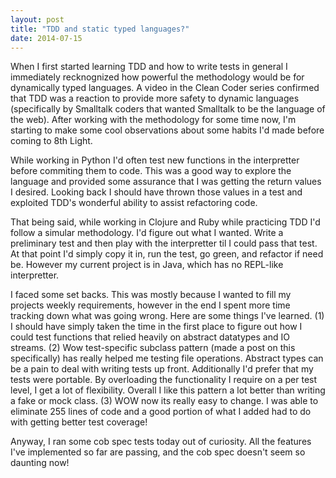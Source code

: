 ```yaml
---
layout: post
title: "TDD and static typed languages?"
date: 2014-07-15
---
```


When I first started learning TDD and how to write tests in general I immediately recknognized how powerful the methodology would be for dynamically typed languages. A video in the Clean Coder series confirmed that TDD was a reaction to provide more safety to dynamic languages (specifically by Smalltalk coders that wanted Smalltalk to be the language of the web). After working with the methodology for some time now, I'm starting to make some cool observations about some habits I'd made before coming to 8th Light.

While working in Python I'd often test new functions in the interpretter before commiting them to code. This was a good way to explore the language and provided some assurance that I was getting the return values I desired. Looking back I should have thrown those values in a test and exploited TDD's wonderful ability to assist refactoring code. 

That being said, while working in Clojure and Ruby while practicing TDD I'd follow a simular methodology. I'd figure out what I wanted. Write a preliminary test and then play with the interpretter til I could pass that test. At that point I'd simply copy it in, run the test, go green, and refactor if need be. However my current project is in Java, which has no REPL-like interpretter. 

I faced some set backs. This was mostly because I wanted to fill my projects weekly requirements, however in the end I spent more time tracking down what was going wrong. Here are some things I've learned. (1) I should have simply taken the time in the first place to figure out how I could test  functions that relied heavily on abstract datatypes and IO streams. (2) Wow test-specific subclass pattern (made a post on this specifically) has really helped me testing file operations. Abstract types can be a pain to deal with writing tests up front. Additionally I'd prefer that my tests were portable. By overloading the functionality I require on a per test level, I get a lot of flexibility. Overall I like this pattern a lot better than writing a fake or mock class. (3) WOW now its really easy to change. I was able to eliminate 255 lines of code and a good portion of what I added had to do with getting better test coverage! 

Anyway, I ran some cob spec tests today out of curiosity. All the features I've implemented so far are passing, and the cob spec doesn't seem so daunting now! 